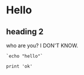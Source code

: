 <html>
  <link rel="stylesheet" href="/assets/css/style.css?v=d393f205f426ac266a3e6034215b600225fbeb93">
</html>

# Hello

## heading 2


who are you? I DON'T KNOW.


```
`echo "hello"`
```

`print 'ok'`
